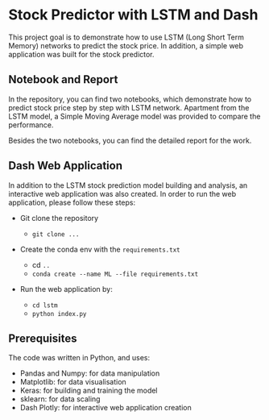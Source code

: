 # Stock Predictor with LSTM and Dash

This project goal is to demonstrate how to use LSTM (Long Short Term Memory) networks to predict the stock price. In addition, a simple web application was built for the stock predictor.

## Notebook and Report

In the repository, you can find two notebooks, which demonstrate how to predict stock price step by step with LSTM network. Apartment from the LSTM model, a Simple Moving Average model was provided to compare the performance.

Besides the two notebooks, you can find the detailed report for the work.

## Dash Web Application

In addition to the LSTM stock prediction model building and analysis, an interactive web application was also created. In order to run the web application, please follow these steps:
* Git clone the repository
  + `git clone ...`

* Create the conda env with the `requirements.txt`
  + cd `..`
  + `conda create --name ML --file requirements.txt`

* Run the web application by:
  + `cd lstm`
  +  `python index.py`


## Prerequisites
The code was written in Python, and uses:

* Pandas and Numpy: for data manipulation
* Matplotlib: for data visualisation
* Keras: for building and training the model
* sklearn: for data scaling
* Dash Plotly: for interactive web application creation
